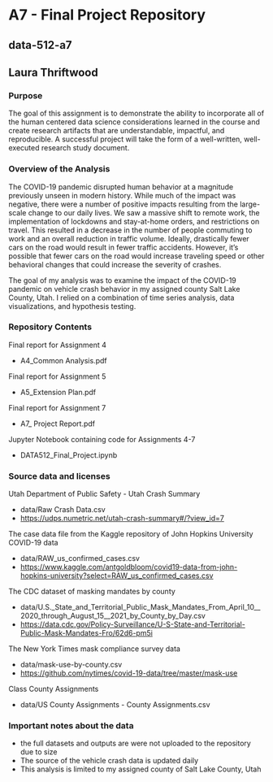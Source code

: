 # A7 - Final Project Repository
## data-512-a7
## Laura Thriftwood

### Purpose

The goal of this assignment is to demonstrate the ability to incorporate all of the human centered data science considerations learned in the course and create research artifacts that are understandable, impactful, and reproducible. A successful project will take the form of a well-written, well-executed research study document.

### Overview of the Analysis
The COVID-19 pandemic disrupted human behavior at a magnitude previously unseen in modern history. While much of the impact was negative, there were a number of positive impacts resulting from the large-scale change to our daily lives. We saw a massive shift to remote work, the implementation of lockdowns and stay-at-home orders, and restrictions on travel. This resulted in a decrease in the number of people commuting to work and an overall reduction in traffic volume. Ideally, drastically fewer cars on the road would result in fewer traffic accidents. However, it’s possible that fewer cars on the road would increase traveling speed or other behavioral changes that could increase the severity of crashes. 
 
The goal of my analysis was to examine the impact of the COVID-19 pandemic on vehicle crash behavior in my assigned county Salt Lake County, Utah. I relied on a combination of time series analysis, data visualizations, and hypothesis testing.

### Repository Contents
Final report for Assignment 4
- A4_Common Analysis.pdf

Final report for Assignment 5
- A5_Extension Plan.pdf

Final report for Assignment 7
- A7_ Project Report.pdf 

Jupyter Notebook containing code for Assignments 4-7
- DATA512_Final_Project.ipynb

### Source data and licenses

Utah Department of Public Safety - Utah Crash Summary
- data/Raw Crash Data.csv
- https://udps.numetric.net/utah-crash-summary#/?view_id=7 

The case data file from the Kaggle repository of John Hopkins University COVID-19 data
- data/RAW_us_confirmed_cases.csv
- https://www.kaggle.com/antgoldbloom/covid19-data-from-john-hopkins-university?select=RAW_us_confirmed_cases.csv 

The CDC dataset of masking mandates by county
- data/U.S._State_and_Territorial_Public_Mask_Mandates_From_April_10__2020_through_August_15__2021_by_County_by_Day.csv
- https://data.cdc.gov/Policy-Surveillance/U-S-State-and-Territorial-Public-Mask-Mandates-Fro/62d6-pm5i 

The New York Times mask compliance survey data
- data/mask-use-by-county.csv
- https://github.com/nytimes/covid-19-data/tree/master/mask-use 

Class County Assignments
- data/US County Assignments - County Assignments.csv

### Important notes about the data
- the full datasets and outputs are were not uploaded to the repository due to size
- The source of the vehicle crash data is updated daily
- This analysis is limited to my assigned county of Salt Lake County, Utah
